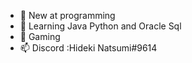 - 👀 New at programming  
- 🌱 Learning Java Python and Oracle Sql
- 💞️ Gaming
- 📫 Discord :Hideki Natsumi#9614
